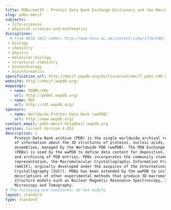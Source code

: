 ```yaml
---
title: PDBx/mmCIF - Protein Data Bank Exchange Dictionary and the Macromolecular Crystallographic Information Framework 
slug: pdbx-mmcif
subjects:
 - life-sciences
 - physical-sciences-and-mathematics
disciplines:
  # From HESA JACS Codes: http://www.hesa.ac.uk/content/view/1776/649/
 - biology
 - chemistry
 - physics
 - molecular-biology
 - structural-chemistry
 - biotechnology
 - bioinformatics
specification_url: http://mmcif.wwpdb.org/dictionaries/mmcif_pdbx_v40.dic/Index/
website: http://mmcif.wwpdb.org/
mappings:
  - name: PDBML/XML 
    url: http://pdbml.wwpdb.org/
  - name: RDF
    url: http://rdf.wwpdb.org/
sponsors: 
  - name: Worldwide Protein Data Bank (wwPDB)
    url: http://www.wwpdb.org/
contact_email: pdbx-mmcif-help@mail.wwpdb.org
version: Current Version 4.051
description: |
    Protein Data Bank archive (PDB) is the single worldwide archival repository 
    of information about the 3D structures of proteins, nucleic acids, and complex 
    assemblies, managed by the Worldwide PDB (wwPDB). The PDB Exchange Dictionary 
    (PDBx) is used by the wwPDB to define data content for deposition, annotation 
    and archiving of PDB entries. PDBx incorporates the community standard metadata 
    representation, the Macromolecular Crystallographic Information Framework 
    (mmCIF), orginally developed under the auspices of the International Union of 
    Crystallography (IUCr). PDBx has been extended by the wwPDB to include 
    descriptions of other experimental methods that produce 3D macromolecular 
    structure models such as Nuclear Magnetic Resonance Spectroscopy, 3D Electron 
    Microscopy and Tomography.
# The following are constants: do not modify
layout: standard
type: standard
---
```

